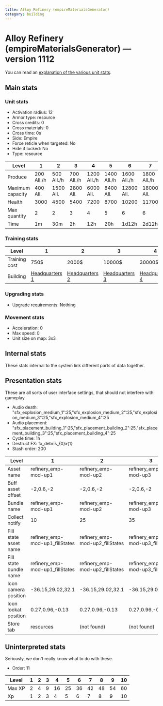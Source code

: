 ```yaml
---
title: Alloy Refinery (empireMaterialsGenerator)
category: building
---
```


# Alloy Refinery (empireMaterialsGenerator) — version 1112

You can read an [explanation  of the various unit stats](unitexplained.md).

## Main stats

### Unit stats

  * Activation radius: 12
  * Armor type: resource
  * Cross credits: 0
  * Cross materials: 0
  * Cross time: 0s
  * Side: Empire
  * Force reticle when targeted: No
  * Hide if locked: No
  * Type: resource

|Level           |1          |2          |3          |4           |5           |6           |7           |8           |9           |10          |
|----------------|-----------|-----------|-----------|------------|------------|------------|------------|------------|------------|------------|
|Produce         |200  All./h|500  All./h|700  All./h|1200  All./h|1400  All./h|1600  All./h|1800  All./h|2000  All./h|2200  All./h|2500  All./h|
|Maximum capacity|400  All.  |1500  All. |2800  All. |6000  All.  |8400  All.  |12800  All. |18000  All. |24000  All. |52800  All. |120000  All.|
|Health          |3000       |4500       |5400       |7200        |8700        |10200       |11700       |13200       |14700       |16200       |
|Max quantity    |2          |2          |3          |4           |5           |6           |6           |6           |6           |6           |
|Time            |1m         |30m        |2h         |12h         |20h         |1d12h       |2d12h       |4d          |6d          |1w3d        |


### Training stats

|Level        |1                              |2                              |3                              |4                              |5                              |6                              |7                              |8                              |9                              |10                              |
|-------------|-------------------------------|-------------------------------|-------------------------------|-------------------------------|-------------------------------|-------------------------------|-------------------------------|-------------------------------|-------------------------------|--------------------------------|
|Training cost|750$                           |2000$                          |10000$                         |30000$                         |60000$                         |175000$                        |350000$                        |750000$                        |2000000$                       |3500000$                        |
|Building     |[Headquarters 1](empireHQ.html)|[Headquarters 2](empireHQ.html)|[Headquarters 3](empireHQ.html)|[Headquarters 4](empireHQ.html)|[Headquarters 5](empireHQ.html)|[Headquarters 6](empireHQ.html)|[Headquarters 7](empireHQ.html)|[Headquarters 8](empireHQ.html)|[Headquarters 9](empireHQ.html)|[Headquarters 10](empireHQ.html)|


### Upgrading stats

  * Upgrade requirements: Nothing

### Movement stats

  * Acceleration: 0
  * Max speed: 0
  * Unit size on map: 3x3

## Internal stats

These stats internal to the system link different parts of data together.


## Presentation stats

These are all sorts of user interface settings, that should not interfere with gameplay.

  * Audio death: "sfx_explosion_medium_1":25,"sfx_explosion_medium_2":25,"sfx_explosion_medium_3":25,"sfx_explosion_medium_4":25
  * Audio placement: "sfx_placement_building_1":25,"sfx_placement_building_2":25,"sfx_placement_building_3":25,"sfx_placement_building_4":25
  * Cycle time: 1h
  * Destruct FX: fx_debris_{0}x{1}
  * Stash order: 200

|Level                 |1                              |2                              |3                              |4                              |5                              |6                              |7                              |8                              |9                              |10                             |
|----------------------|-------------------------------|-------------------------------|-------------------------------|-------------------------------|-------------------------------|-------------------------------|-------------------------------|-------------------------------|-------------------------------|-------------------------------|
|Asset name            |refinery_emp-mod-up1           |refinery_emp-mod-up2           |refinery_emp-mod-up3           |refinery_emp-mod-up4           |refinery_emp-mod-up5           |refinery_emp-mod-up6           |refinery_emp-mod-up7           |refinery_emp-mod-up8           |refinery_emp-mod-up8           |refinery_emp-mod-up8           |
|Buff asset offset     |-2,0.6,-2                      |-2,0.6,-2                      |-2,0.6,-2                      |-2,0.6,-2                      |-2,0.6,-2                      |-2,0.6,-2                      |-2.2,0.4,-2.2                  |-2.2,0.4,-2.2                  |-2.2,0.4,-2.2                  |-2.2,0.4,-2.2                  |
|Bundle name           |refinery_emp-mod-up1           |refinery_emp-mod-up2           |refinery_emp-mod-up3           |refinery_emp-mod-up4           |refinery_emp-mod-up5           |refinery_emp-mod-up6           |refinery_emp-mod-up7           |refinery_emp-mod-up8           |refinery_emp-mod-up8           |refinery_emp-mod-up8           |
|Collect notify        |10                             |25                             |35                             |60                             |70                             |80                             |90                             |100                            |110                            |125                            |
|Fill state asset name |refinery_emp-mod-up1_fillStates|refinery_emp-mod-up2_fillStates|refinery_emp-mod-up3_fillStates|refinery_emp-mod-up4_fillStates|refinery_emp-mod-up5_fillStates|refinery_emp-mod-up6_fillStates|refinery_emp-mod-up7_fillStates|refinery_emp-mod-up7_fillStates|refinery_emp-mod-up7_fillStates|refinery_emp-mod-up7_fillStates|
|Fill state bundle name|refinery_emp-mod-up1_fillStates|refinery_emp-mod-up2_fillStates|refinery_emp-mod-up3_fillStates|refinery_emp-mod-up4_fillStates|refinery_emp-mod-up5_fillStates|refinery_emp-mod-up6_fillStates|refinery_emp-mod-up7_fillStates|refinery_emp-mod-up7_fillStates|refinery_emp-mod-up7_fillStates|refinery_emp-mod-up7_fillStates|
|Icon camera position  |-36.15,29.02,32.1              |-36.15,29.02,32.1              |-36.15,29.02,32.1              |-36.15,29.02,32.1              |-36.15,29.02,32.1              |-36.15,29.02,32.1              |-36.15,29.02,32.1              |-36.15,29.07,32.11             |-36.15,29.07,32.11             |-36.15,29.07,32.11             |
|Icon lookat position  |0.27,0.96,-0.13                |0.27,0.96,-0.13                |0.27,0.96,-0.13                |0.27,0.96,-0.13                |0.27,0.96,-0.13                |0.27,0.96,-0.13                |0.27,0.96,-0.13                |0.27,1.01,-0.12                |0.27,1.01,-0.12                |0.27,1.01,-0.12                |
|Store tab             |resources                      |(not found)                    |(not found)                    |(not found)                    |(not found)                    |(not found)                    |(not found)                    |(not found)                    |(not found)                    |(not found)                    |


## Uninterpreted stats

Seriously, we don't really know what to do with these.

  * Order: 11

|Level |1|2|3|4 |5 |6 |7 |8 |9 |10|
|------|-|-|-|--|--|--|--|--|--|--|
|Max XP|2|4|9|16|25|36|42|48|54|60|
|Xp    |1|2|3|4 |5 |6 |7 |8 |9 |10|


